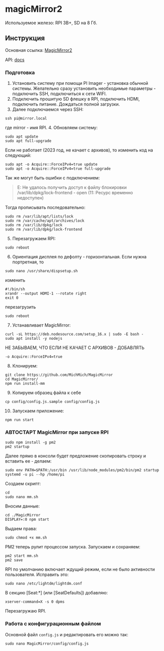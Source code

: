 # magicMirror2

Используемое железо: RPI 3B+, SD на 8 Гб.

## Инструкция
Основная ссылка: [MagicMirror2](https://magicmirror.builders/)

API: [docs](https://docs.magicmirror.builders/)

### Подготовка
1. Установить систему при помощи PI Imager - установка обычной системы. Желательно сразу установить необходимые параметры - подключить SSH, подключиться к сети WIFI. 
2. Подключить прошитую SD флешку в RPI, подключить HDMI, подключить питание. Дождаться полной загрузки.
3. Далее подключаемся через SSH:
```
ssh pi@mirror.local
```
где mirror - имя RPI.
4. Обновляем систему:
```
sudo apt update
sudo apt full-upgrade
```
Если не работает (2023 год, не качает с архивов), то изменить код на следующий:
```
sudo apt -o Acquire::ForceIPv4=true update
sudo apt -o Acquire::ForceIPv4=true full-upgrade
```
Так же могут быть ошибки с подключением:
> E: Не удалось получить доступ к файлу блокировки /var/lib/dpkg/lock-frontend - open (11: Ресурс временно недоступен) 

Тогда прописывать последовательно:
```
sudo rm /var/lib/apt/lists/lock
sudo rm /var/cache/apt/archives/lock
sudo rm /var/lib/dpkg/lock
sudo rm /var/lib/dpkg/lock-frontend
```

5. Перезагружаем RPI:
```
sudo reboot
```

6. Ориентация дисплея по дефолту - горизонтальная. Если нужна портретная, то 
```
sudo nano /usr/share/dispsetup.sh
```
изменить 
```
#!/bin/sh
xrandr --output HDMI-1 --rotate right
exit 0
```
перезагрузить
```
sudo reboot
```

7. Устанавливает MagicMirror:
```
curl -sL https://deb.nodesource.com/setup_16.x | sudo -E bash -
sudo apt install -y nodejs
```

НЕ ЗАБЫВАЕМ, ЧТО ЕСЛИ НЕ КАЧАЕТ С АРХИВОВ - ДОБАВЛЯТЬ 
```
-o Acquire::ForceIPv4=true
```

8. Клонируем:
```
git clone https://github.com/MichMich/MagicMirror
cd MagicMirror/
npm run install-mm
```

9. Копируем образец файла к себе
```
cp config/config.js.sample config/config.js
```

10. Запускаем приложение:
```
npm run start
```

### АВТОСТАРТ MagicMirror при запуске RPI
```
sudo npm install -g pm2
pm2 startup
```
Далее прямо в консоли будет предложение скопировать строку и вставить ее - делаем:
```
sudo env PATH=$PATH:/usr/bin /usr/lib/node_modules/pm2/bin/pm2 startup systemd -u pi --hp /home/pi
```
Создаем скрипт:
```
cd
sudo nano mm.sh
```
Вносим данные:
```
cd ./MagicMirror
DISPLAY=:0 npm start
```
Выдаем права:
```
sudo chmod +x mm.sh
```
PM2 теперь рулит процессом запуска.
Запускаем и сохраняем:
```
pm2 start mm.sh
pm2 save
```
RPI по умолчанию включает ждущий режим, если не было активности пользователя. Исправить это:
```
sudo nano /etc/lightdm/lightdm.conf
```
В секцию [Seat:*] (или [SeatDefaults]) добавляю:
```
xserver-command=X -s 0 dpms
```
Перезагружаю RPI.

### Работа с конфигурационным файлом
Основной файл `config.js` и редактировать его можно так:
```
sudo nano MagicMirror/config/config.js
```
